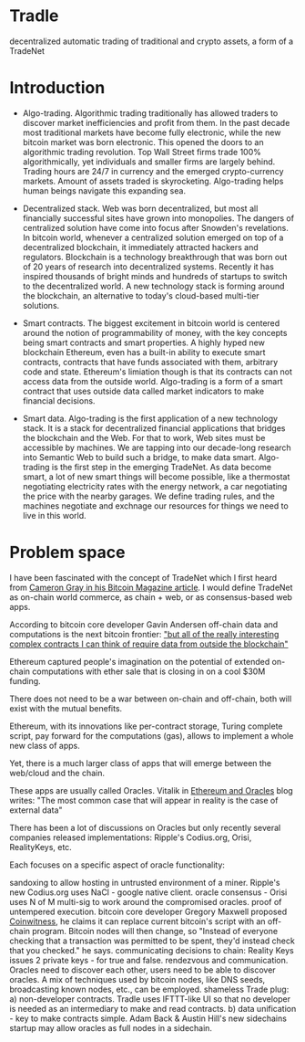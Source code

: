 Tradle
======

decentralized automatic trading of traditional and crypto assets, a form of a TradeNet

Introduction
============

* Algo-trading. Algorithmic trading traditionally has allowed traders to discover market inefficiencies and profit from them. In the past decade most traditional markets have become fully electronic, while the new bitcoin market was born electronic. This opened the doors to an algorithmic trading revolution. Top Wall Street firms trade 100% algorithmically, yet individuals and smaller firms are largely behind. Trading hours are 24/7 in currency and the emerged crypto-currency markets. Amount of assets traded is skyrocketing. Algo-trading helps human beings navigate this expanding sea. 

* Decentralized stack. Web was born decentralized, but most all financially successful sites have grown into monopolies. The dangers of centralized solution have come into focus after Snowden's revelations. In bitcoin world, whenever a centralized solution emerged on top of a decentralized blockchain, it immediately attracted hackers and regulators. Blockchain is a technology breakthrough that was born out of 20 years of research into decentralized systems. Recently it has inspired thousands of bright minds and hundreds of startups to switch to the decentralized world. A new technology stack is forming around the blockchain, an alternative to today's cloud-based multi-tier solutions.

* Smart contracts. The biggest excitement in bitcoin world is centered around the notion of programmability of money,  with the key concepts being smart contracts and smart properties. A highly hyped new blockchain Ethereum, even has a built-in ability to execute smart contracts, contracts that have funds associated with them, arbitrary code and state. Ethereum's limiation though is that its contracts can not access data from the outside world. Algo-trading is a form of a smart contract that uses outside data called market indicators to make financial decisions.

* Smart data. Algo-trading is the first application of a new technology stack. It is a stack  for decentralized financial applications that bridges the blockchain and the Web. For that to work, Web sites must be accessible by machines. We are tapping into our decade-long research into Semantic Web to build such a bridge, to make data smart. Algo-trading is the first step in the emerging TradeNet. As data become smart, a lot of new smart things will become possible, like a thermostat negotiating electricity rates with the energy network, a car negotiating the price with the nearby garages. We define trading rules, and the machines negotiate and exchnage our resources for things we need to live in this world.

Problem space
=============

I have been fascinated with the concept of TradeNet which I first heard from [Cameron Gray in his Bitcoin Magazine article](http://bitcoinmagazine.com/15021/sovereignty-2-0/). I would define TradeNet as on-chain world commerce, as chain + web, or as consensus-based web apps.

According to bitcoin core developer Gavin Andersen off-chain data and computations is the next bitcoin frontier:  ["but all of the really interesting complex contracts I can think of require data from outside the blockchain"](http://gavintech.blogspot.com/2014/06/bit-thereum.html)

Ethereum captured people's imagination on the potential of extended on-chain computations with ether sale that is closing in on a cool $30M funding.

There does not need to be a war between on-chain and off-chain, both will exist with the mutual benefits.

Ethereum, with its innovations like per-contract storage, Turing complete script, pay forward for the computations (gas), allows to implement a whole new class of apps. 

Yet, there is a much larger class of apps that will emerge between the web/cloud and the chain.

These apps are usually called Oracles. Vitalik in [Ethereum and Oracles](https://blog.ethereum.org/2014/07/22/ethereum-and-oracles/) blog writes: "The most common case that will appear in reality is the case of external data"

There has been a lot of discussions on Oracles but only recently several companies released implementations: Ripple's Codius.org, Orisi, RealityKeys, etc. 

Each focuses on a specific aspect of oracle functionality:

sandoxing to allow hosting in untrusted environment of a miner. Ripple's new Codius.org uses NaCl - google native client.
oracle consensus - Orisi uses N of M multi-sig to work around the compromised oracles.
proof of untempered execution. bitcoin core developer Gregory Maxwell proposed [Coinwitness](https://bitcointalk.org/index.php?topic=277389.0), he claims it can replace current bitcoin's script with an off-chain program. Bitcoin nodes will then change, so "Instead of everyone checking that a transaction was permitted to be spent, they'd instead check that you checked." he says.
communicating decisions to chain: Reality Keys issues 2 private keys - for true and false. 
rendezvous and communication. Oracles need to discover each other, users need to be able to discover oracles. A mix of techniques used by bitcoin nodes, like DNS seeds, broadcasting known nodes, etc., can be employed.
shameless Trade plug:
a) non-developer contracts. Tradle uses IFTTT-like UI so that no developer is needed as an intermediary to make and read contracts.
b) data unification - key to make contracts simple.
Adam Back & Austin Hill's new sidechains startup may allow oracles as full nodes in a sidechain.
